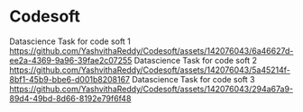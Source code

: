 # Codesoft
Datascience Task for code soft 1
https://github.com/YashvithaReddy/Codesoft/assets/142076043/6a46627d-ee2a-4369-9a96-39fae2c07255
Datascience Task for code soft 2
https://github.com/YashvithaReddy/Codesoft/assets/142076043/5a45214f-8bf1-45b9-bbe6-d001b8208167
Datascience Task for code soft 3
https://github.com/YashvithaReddy/Codesoft/assets/142076043/294a67a9-89d4-49bd-8d66-8192e79f6f48
